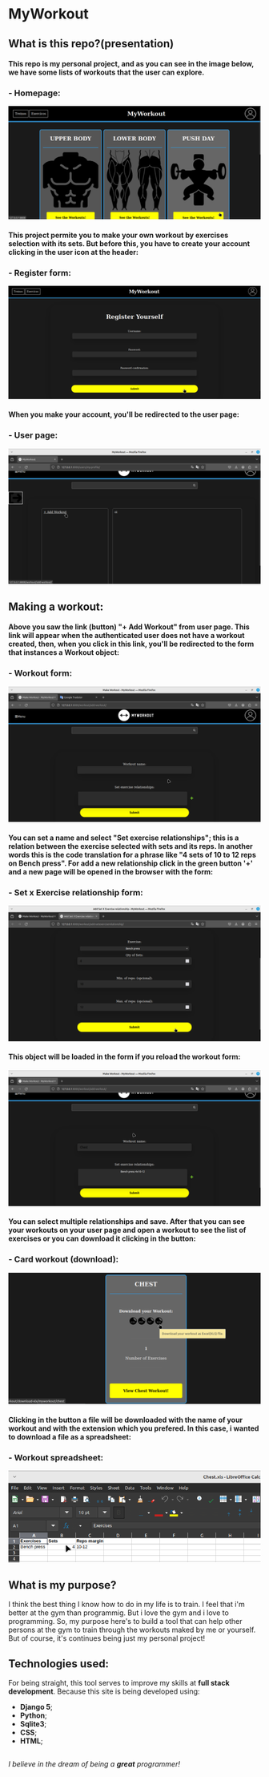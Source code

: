 # MyWorkout

## What is this repo?(presentation)

#### This repo is my personal project, and as you can see in the image below, we have some lists of workouts that the user can explore. 

### - Homepage:
![Homepage](./static/img/screenshots/homepage.png)

#### This project permite you to make your own workout by exercises selection with its sets. But before this, you have to create your account clicking in the user icon at the header:

### - Register form:
![User creation form](./static/img/screenshots/user-signup.png)

#### When you make your account, you'll be redirected to the user page:

### - User page:
![User-page](./static/img/screenshots/user-page.png)

## Making a workout:
#### Above you saw the link (button) "+ Add Workout" from user page. This link will appear when the authenticated user does not have a workout created, then, when you click in this link, you'll be redirected to the form that instances a Workout object:

### - Workout form:
![Workout-form](./static/img/screenshots/add-workout.png)

#### You can set a name and select "Set exercise relationships"; this is a relation between the exercise selected with sets and its reps. In another words this is the code translation for a phrase like "4 sets of 10 to 12 reps on Bench press". For add a new relationship click in the green button '+' and a new page will be opened in the browser with the form:

### - Set x Exercise relationship form:
![Workout-form](./static/img/screenshots/setxexercise.png)

#### This object will be loaded in the form if you reload the workout form:

![Workout-form](./static/img/screenshots/add-workout(with-relationship).png)


#### You can select multiple relationships and save. After that you can see your workouts on your user page and open a workout to see the list of exercises or you can download it clicking in the button:

### - Card workout (download):
![Workout-form](./static/img/screenshots/download-xls.png)

#### Clicking in the button a file will be downloaded with the name of your workout and with the extension which you prefered. In this case, i wanted to download a file as a spreadsheet:

### - Workout spreadsheet:
![Workout-spreadsheet](./static/img/screenshots/workout-spreadsheet.png)

## What is my purpose?

I think the best thing I know how to do in my life is to train. I feel that i'm better at the gym than programmig. But i love the gym and i love to programming. So, my purpose here's to build a tool that can help other persons at the gym to train through the workouts maked by me or yourself. But of course, it's continues being just my personal project! 

## Technologies used:
For being straight, this tool serves to improve my skills at **full stack development**. Because this site is being developed using:
- **Django 5**;
- **Python**;
- **Sqlite3**;
- **CSS**;
- **HTML**;
##
*I believe in the dream of being a **great** programmer!*